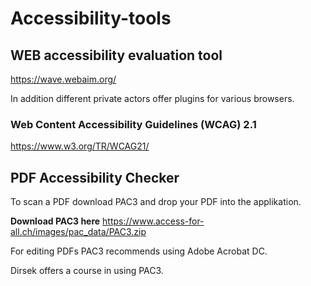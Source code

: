 # Accessibility-tools


## WEB accessibility evaluation tool
https://wave.webaim.org/

In addition different private actors offer plugins for various browsers. 

### Web Content Accessibility Guidelines (WCAG) 2.1
https://www.w3.org/TR/WCAG21/


## PDF Accessibility Checker

To scan a PDF download PAC3 and drop your PDF into the applikation.

**Download PAC3 here** https://www.access-for-all.ch/images/pac_data/PAC3.zip  

For editing PDFs PAC3 recommends using Adobe Acrobat DC.

Dirsek offers a course in using PAC3.  
